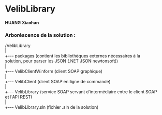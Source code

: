 # VelibLibrary
#### HUANG Xiaohan

### Arboréscence de la solution :
/VelibLibrary<br>
|<br>
+--- packages (contient les bibliothèques externes nécessaires à la solution, pour parser les JSON (.NET JSON newtonsoft))<br>
|<br>
+--- VelibClientWinform (client SOAP graphique)<br>
|<br>
+--- VelibClient (client SOAP en ligne de commande)<br>
|<br>
+--- VelibLibrary (service SOAP servant d'intermédiaire entre le client SOAP et l'API REST)<br>
|<br>
+--- VelibLibrary.sln (fichier .sln de la solution)<br>

